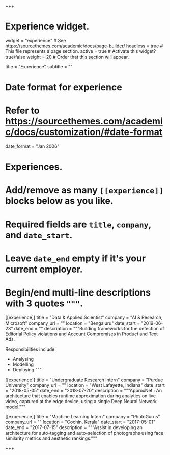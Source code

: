 +++
# Experience widget.
widget = "experience"  # See https://sourcethemes.com/academic/docs/page-builder/
headless = true  # This file represents a page section.
active = true  # Activate this widget? true/false
weight = 20  # Order that this section will appear.

title = "Experience"
subtitle = ""

# Date format for experience
#   Refer to https://sourcethemes.com/academic/docs/customization/#date-format
date_format = "Jan 2006"

# Experiences.
#   Add/remove as many `[[experience]]` blocks below as you like.
#   Required fields are `title`, `company`, and `date_start`.
#   Leave `date_end` empty if it's your current employer.
#   Begin/end multi-line descriptions with 3 quotes `"""`.
[[experience]]
  title = "Data & Applied Scientist"
  company = "AI & Research, Microsoft"
  company_url = ""
  location = "Bengaluru"
  date_start = "2019-06-23"
  date_end = ""
  description = """Building frameworks for the detection of Editorial Policy violations and Account Compromises in Product and Text Ads.


  Responsibilities include:
  
  * Analysing
  * Modelling
  * Deploying
  """

[[experience]]
  title = "Undergraduate Research Intern"
  company = "Purdue University"
  company_url = ""
  location = "West Lafayette, Indiana"
  date_start = "2018-05-05"
  date_end = "2018-07-20"
  description = """ApproxNet : An architecture that enables runtime approximation during analytics on live video, captured at the edge device, using a single Deep Neural Network model."""


[[experience]]
  title = "Machine Learning Intern"
  company = "PhotoGurus"
  company_url = ""
  location = "Cochin, Kerala"
  date_start = "2017-05-01"
  date_end = "2017-07-15"
  description = """Assist in developing an architecture for auto-tagging and auto-selection of photographs using face similarity metrics and aesthetic rankings."""

+++
